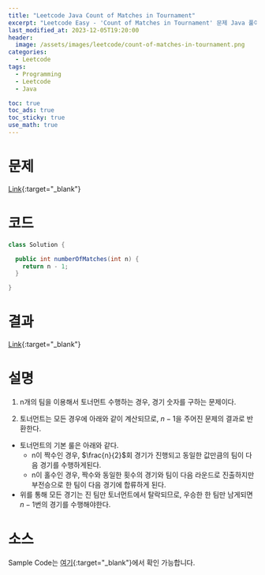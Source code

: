 ```yaml
---
title: "Leetcode Java Count of Matches in Tournament"
excerpt: "Leetcode Easy - 'Count of Matches in Tournament' 문제 Java 풀이"
last_modified_at: 2023-12-05T19:20:00
header:
  image: /assets/images/leetcode/count-of-matches-in-tournament.png
categories:
  - Leetcode
tags:
  - Programming
  - Leetcode
  - Java

toc: true
toc_ads: true
toc_sticky: true
use_math: true
---
```

# 문제
[Link](https://leetcode.com/problems/count-of-matches-in-tournament){:target="_blank"}

# 코드
```java
class Solution {

  public int numberOfMatches(int n) {
    return n - 1;
  }

}
```

# 결과
[Link](https://leetcode.com/problems/count-of-matches-in-tournament/submissions/1112813048/){:target="_blank"}

# 설명
1. n개의 팀을 이용해서 토너먼트 수행하는 경우, 경기 숫자를 구하는 문제이다.

2. 토너먼트는 모든 경우에 아래와 같이 계산되므로, $n - 1$을 주어진 문제의 결과로 반환한다.
- 토너먼트의 기본 룰은 아래와 같다.
  - n이 짝수인 경우, $\frac{n}{2}$회 경기가 진행되고 동일한 값만큼의 팀이 다음 경기를 수행하게된다.
  - n이 홀수인 경우, 짝수와 동일한 횟수의 경기와 팀이 다음 라운드로 진출하지만 부전승으로 한 팀이 다음 경기에 합류하게 된다.
- 위를 통해 모든 경기는 진 팀만 토너먼트에서 탈락되므로, 우승한 한 팀만 남게되면 $n - 1$번의 경기를 수행해야한다.

# 소스
Sample Code는 [여기](https://github.com/GracefulSoul/leetcode/blob/master/src/main/java/gracefulsoul/problems/Largest3SameDigitNumberInString.java){:target="_blank"}에서 확인 가능합니다.